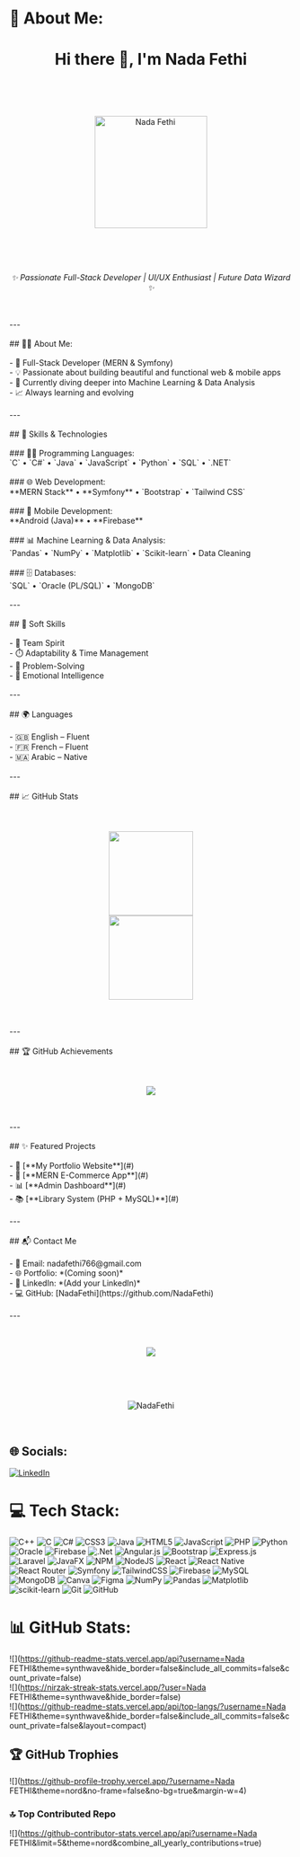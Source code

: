 # 💫 About Me:
<h1 align="center">Hi there 👋, I'm Nada Fethi</h1><br><br><p align="center"><br>  <img src="https://i.pinimg.com/736x/22/89/ef/2289ef379679c2de8964a42053c172e6.jpg" alt="Nada Fethi" width="200" /><br></p><br><br><p align="center"><br>  <em>✨ Passionate Full-Stack Developer | UI/UX Enthusiast | Future Data Wizard ✨</em><br></p><br><br>---<br><br>## 👩‍💻 About Me:<br><br>- 🔧 Full-Stack Developer (MERN & Symfony)  <br>- 💡 Passionate about building beautiful and functional web & mobile apps  <br>- 🌱 Currently diving deeper into Machine Learning & Data Analysis  <br>- 📈 Always learning and evolving<br><br>---<br><br>## 💼 Skills & Technologies<br><br>### 👨‍💻 Programming Languages:<br>`C` • `C#` • `Java` • `JavaScript` • `Python` • `SQL` • `.NET`<br><br>### 🌐 Web Development:<br>**MERN Stack** • **Symfony** • `Bootstrap` • `Tailwind CSS`<br><br>### 📱 Mobile Development:<br>**Android (Java)** • **Firebase**<br><br>### 📊 Machine Learning & Data Analysis:<br>`Pandas` • `NumPy` • `Matplotlib` • `Scikit-learn` • Data Cleaning<br><br>### 🗄️ Databases:<br>`SQL` • `Oracle (PL/SQL)` • `MongoDB`<br><br>---<br><br>## 🧠 Soft Skills<br><br>- 🤝 Team Spirit  <br>- ⏱️ Adaptability & Time Management  <br>- 🧩 Problem-Solving  <br>- 💬 Emotional Intelligence<br><br>---<br><br>## 🌍 Languages<br><br>- 🇬🇧 English – Fluent  <br>- 🇫🇷 French – Fluent  <br>- 🇲🇦 Arabic – Native<br><br>---<br><br>## 📈 GitHub Stats<br><br><p align="center"><br>  <img src="https://github-readme-stats.vercel.app/api?username=NadaFethi&show_icons=true&theme=radical" height="150" /><br>  <img src="https://github-readme-stats.vercel.app/api/top-langs/?username=NadaFethi&layout=compact&theme=radical" height="150" /><br></p><br><br>---<br><br>## 🏆 GitHub Achievements<br><br><p align="center"><br>  <img src="https://github-profile-trophy.vercel.app/?username=NadaFethi&theme=onedark&no-frame=true&column=6" /><br></p><br><br>---<br><br>## ✨ Featured Projects<br><br>- 🚀 [**My Portfolio Website**](#)  <br>- 🛒 [**MERN E-Commerce App**](#)  <br>- 📊 [**Admin Dashboard**](#)  <br>- 📚 [**Library System (PHP + MySQL)**](#)<br><br>---<br><br>## 📬 Contact Me<br><br>- 📧 Email: nadafethi766@gmail.com  <br>- 🌐 Portfolio: *(Coming soon)*  <br>- 💼 LinkedIn: *(Add your LinkedIn)*  <br>- 💻 GitHub: [NadaFethi](https://github.com/NadaFethi)<br><br>---<br><br><p align="center"><br>  <img src="https://readme-typing-svg.herokuapp.com?font=Fira+Code&weight=500&pause=1000&color=F75C7E&center=true&width=435&lines=Creative+Frontend+Developer;Backend+with+Passion+for+Performance;Machine+Learning+Explorer;Team+Player+%7C+Lifelong+Learner" /><br></p><br><br><p align="center"><br>  <img src="https://komarev.com/ghpvc/?username=NadaFethi&label=Profile+Views&color=blueviolet&style=flat-square" alt="NadaFethi" /><br></p><br>


## 🌐 Socials:
[![LinkedIn](https://img.shields.io/badge/LinkedIn-%230077B5.svg?logo=linkedin&logoColor=white)](https://linkedin.com/in/https://www.linkedin.com/in/nada-fethi-070701245/) 

# 💻 Tech Stack:
![C++](https://img.shields.io/badge/c++-%2300599C.svg?style=for-the-badge&logo=c%2B%2B&logoColor=white) ![C](https://img.shields.io/badge/c-%2300599C.svg?style=for-the-badge&logo=c&logoColor=white) ![C#](https://img.shields.io/badge/c%23-%23239120.svg?style=for-the-badge&logo=csharp&logoColor=white) ![CSS3](https://img.shields.io/badge/css3-%231572B6.svg?style=for-the-badge&logo=css3&logoColor=white) ![Java](https://img.shields.io/badge/java-%23ED8B00.svg?style=for-the-badge&logo=openjdk&logoColor=white) ![HTML5](https://img.shields.io/badge/html5-%23E34F26.svg?style=for-the-badge&logo=html5&logoColor=white) ![JavaScript](https://img.shields.io/badge/javascript-%23323330.svg?style=for-the-badge&logo=javascript&logoColor=%23F7DF1E) ![PHP](https://img.shields.io/badge/php-%23777BB4.svg?style=for-the-badge&logo=php&logoColor=white) ![Python](https://img.shields.io/badge/python-3670A0?style=for-the-badge&logo=python&logoColor=ffdd54) ![Oracle](https://img.shields.io/badge/Oracle-F80000?style=for-the-badge&logo=oracle&logoColor=white) ![Firebase](https://img.shields.io/badge/firebase-%23039BE5.svg?style=for-the-badge&logo=firebase) ![.Net](https://img.shields.io/badge/.NET-5C2D91?style=for-the-badge&logo=.net&logoColor=white) ![Angular.js](https://img.shields.io/badge/angular.js-%23E23237.svg?style=for-the-badge&logo=angularjs&logoColor=white) ![Bootstrap](https://img.shields.io/badge/bootstrap-%238511FA.svg?style=for-the-badge&logo=bootstrap&logoColor=white) ![Express.js](https://img.shields.io/badge/express.js-%23404d59.svg?style=for-the-badge&logo=express&logoColor=%2361DAFB) ![Laravel](https://img.shields.io/badge/laravel-%23FF2D20.svg?style=for-the-badge&logo=laravel&logoColor=white) ![JavaFX](https://img.shields.io/badge/javafx-%23FF0000.svg?style=for-the-badge&logo=javafx&logoColor=white) ![NPM](https://img.shields.io/badge/NPM-%23CB3837.svg?style=for-the-badge&logo=npm&logoColor=white) ![NodeJS](https://img.shields.io/badge/node.js-6DA55F?style=for-the-badge&logo=node.js&logoColor=white) ![React](https://img.shields.io/badge/react-%2320232a.svg?style=for-the-badge&logo=react&logoColor=%2361DAFB) ![React Native](https://img.shields.io/badge/react_native-%2320232a.svg?style=for-the-badge&logo=react&logoColor=%2361DAFB) ![React Router](https://img.shields.io/badge/React_Router-CA4245?style=for-the-badge&logo=react-router&logoColor=white) ![Symfony](https://img.shields.io/badge/symfony-%23000000.svg?style=for-the-badge&logo=symfony&logoColor=white) ![TailwindCSS](https://img.shields.io/badge/tailwindcss-%2338B2AC.svg?style=for-the-badge&logo=tailwind-css&logoColor=white) ![Firebase](https://img.shields.io/badge/firebase-a08021?style=for-the-badge&logo=firebase&logoColor=ffcd34) ![MySQL](https://img.shields.io/badge/mysql-4479A1.svg?style=for-the-badge&logo=mysql&logoColor=white) ![MongoDB](https://img.shields.io/badge/MongoDB-%234ea94b.svg?style=for-the-badge&logo=mongodb&logoColor=white) ![Canva](https://img.shields.io/badge/Canva-%2300C4CC.svg?style=for-the-badge&logo=Canva&logoColor=white) ![Figma](https://img.shields.io/badge/figma-%23F24E1E.svg?style=for-the-badge&logo=figma&logoColor=white) ![NumPy](https://img.shields.io/badge/numpy-%23013243.svg?style=for-the-badge&logo=numpy&logoColor=white) ![Pandas](https://img.shields.io/badge/pandas-%23150458.svg?style=for-the-badge&logo=pandas&logoColor=white) ![Matplotlib](https://img.shields.io/badge/Matplotlib-%23ffffff.svg?style=for-the-badge&logo=Matplotlib&logoColor=black) ![scikit-learn](https://img.shields.io/badge/scikit--learn-%23F7931E.svg?style=for-the-badge&logo=scikit-learn&logoColor=white) ![Git](https://img.shields.io/badge/git-%23F05033.svg?style=for-the-badge&logo=git&logoColor=white) ![GitHub](https://img.shields.io/badge/github-%23121011.svg?style=for-the-badge&logo=github&logoColor=white)
# 📊 GitHub Stats:
![](https://github-readme-stats.vercel.app/api?username=Nada FETHI&theme=synthwave&hide_border=false&include_all_commits=false&count_private=false)<br/>
![](https://nirzak-streak-stats.vercel.app/?user=Nada FETHI&theme=synthwave&hide_border=false)<br/>
![](https://github-readme-stats.vercel.app/api/top-langs/?username=Nada FETHI&theme=synthwave&hide_border=false&include_all_commits=false&count_private=false&layout=compact)

## 🏆 GitHub Trophies
![](https://github-profile-trophy.vercel.app/?username=Nada FETHI&theme=nord&no-frame=false&no-bg=true&margin-w=4)

### 🔝 Top Contributed Repo
![](https://github-contributor-stats.vercel.app/api?username=Nada FETHI&limit=5&theme=nord&combine_all_yearly_contributions=true)

<!-- Proudly created with GPRM ( https://gprm.itsvg.in ) -->

